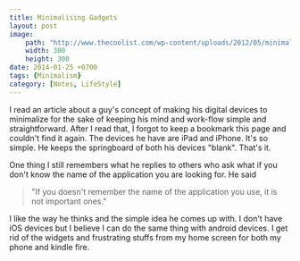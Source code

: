```yaml
---
title: Minimalising Gadgets
layout: post
image: 
    path: "http://www.thecoolist.com/wp-content/uploads/2012/05/minimalism-by-hengki-koentjoro.JPG-12.jpg"
    width: 300
    height: 300
date: 2014-01-25 +0700
tags: {Minimalism}
category: [Notes, LifeStyle]
---
```


I read an article about a guy's concept of making his digital devices to minimalize for the sake of keeping his mind and work-flow simple and straightforward. After I read that, I forgot to keep a bookmark this page and couldn't find it again. The devices he have are iPad and iPhone. It's so simple. He keeps the springboard of both his devices "blank". That's it. 

One thing I still remembers what he replies to others who ask what if you don't know the name of the application you are looking for. 
He said 

> "If you doesn't remember the name of the application you use, it is not important ones." 

I like the way he thinks and the simple idea he comes up with. I don't have iOS devices but I believe I can do the same thing with android devices. I get rid of the widgets and frustrating stuffs from my home screen for both my phone and kindle fire.


  
